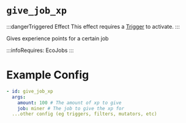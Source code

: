 # `give_job_xp`
:::dangerTriggered Effect
This effect requires a [Trigger](https://plugins.auxilor.io/effects/all-triggers) to activate.
:::

Gives experience points for a certain job

:::infoRequires:
EcoJobs
:::

# Example Config
```yaml
- id: give_job_xp
  args:
    amount: 100 # The amount of xp to give
    job: miner # The job to give the xp for
  ...other config (eg triggers, filters, mutators, etc)
```